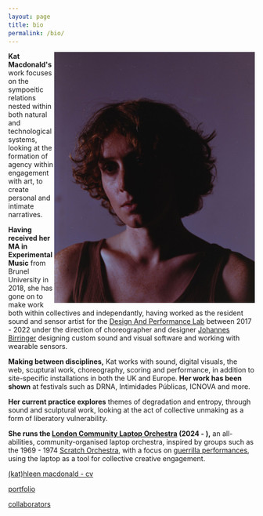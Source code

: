 ```yaml
---
layout: page
title: bio
permalink: /bio/
---
```


[<img src="/assets/img/me/closeup.jpeg" height="512px" width="410px" ALIGN="right"/>](## "photo by Niamh Bennett")

**Kat Macdonald's** work focuses on the sympoeitic relations nested within both natural and technological systems, looking at the formation of agency within engagement with art, to create personal and intimate narratives.

**Having received her MA in Experimental Music** from Brunel University in 2018, she has gone on to make work both within collectives and independantly, having worked as the resident sound and sensor artist for the [Design And Performance Lab][dap] between 2017 - 2022 under the direction of choreographer and designer [Johannes Birringer][johan] designing custom sound and visual software and working with wearable sensors.

**Making between disciplines,** Kat works with sound, digital visuals, the web, scuptural work, choreography, scoring and performance, in addition to site-specific installations in both the UK and Europe. **Her work has been shown** at festivals such as DRNA, Intimidades Públicas, ICNOVA and more.

**Her current practice explores** themes of degradation and entropy, through sound and sculptural work, looking at the act of collective unmaking as a form of liberatory vulnerability. 

**She runs the [London Community Laptop Orchestra][lclo] (2024 - ),** an all-abilities, community-organised laptop orchestra, inspired by groups such as the 1969 - 1974 [Scratch Orchestra][scratch], with a focus on [guerrilla performances][guerrilla], using the laptop as a tool for collective creative engagement.

<a href="https://docs.google.com/spreadsheets/d/1JqpBOtxf0bm9doWVSXUzWrlF9gB2g6pVTU80cvIqGaI/edit?gid=0#gid=0">(kat)hleen macdonald - cv</a>

[portfolio][portf]

[collaborators][collabs]

[kat-website]:https://otherkat.com
[shed]: /performances/2024-07-14-shedding-at-gallery-puzić.html
[scores]: /scores/
[lclo]:https://lclo.otherkat.com
[collabs]: /collaborators/
[johan]: https://en.wikipedia.org/wiki/Johannes_Birringer
[dap]: https://dap-lab.brunel.ac.uk/arch.html
[toto]: http://actingnow.co.uk/what-is-theatre-of-the-oppressed/
[portf]: /portfolio/
[scratch]: https://en.wikipedia.org/wiki/Scratch_Orchestra
[guerrilla]: https://en.wikipedia.org/wiki/Guerrilla_theatre